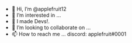 - 👋 Hi, I’m @applefruit12
- 👀 I’m interested in ...
- 🌱 I made Devs!.
- 💞️ I’m looking to collaborate on ...
- 📫 How to reach me ... 
discord: applefruit#0001

